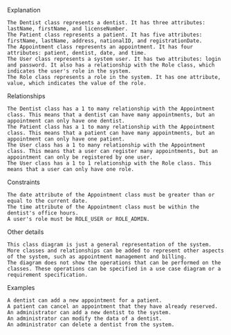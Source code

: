 Explanation

    The Dentist class represents a dentist. It has three attributes: lastName, firstName, and licenseNumber.
    The Patient class represents a patient. It has five attributes: firstName, lastName, address, nationalID, and registrationDate.
    The Appointment class represents an appointment. It has four attributes: patient, dentist, date, and time.
    The User class represents a system user. It has two attributes: login and password. It also has a relationship with the Role class, which indicates the user's role in the system.
    The Role class represents a role in the system. It has one attribute, value, which indicates the value of the role.

Relationships

    The Dentist class has a 1 to many relationship with the Appointment class. This means that a dentist can have many appointments, but an appointment can only have one dentist.
    The Patient class has a 1 to many relationship with the Appointment class. This means that a patient can have many appointments, but an appointment can only have one patient.
    The User class has a 1 to many relationship with the Appointment class. This means that a user can register many appointments, but an appointment can only be registered by one user.
    The User class has a 1 to 1 relationship with the Role class. This means that a user can only have one role.

Constraints

    The date attribute of the Appointment class must be greater than or equal to the current date.
    The time attribute of the Appointment class must be within the dentist's office hours.
    A user's role must be ROLE_USER or ROLE_ADMIN.

Other details

    This class diagram is just a general representation of the system. More classes and relationships can be added to represent other aspects of the system, such as appointment management and billing.
    The diagram does not show the operations that can be performed on the classes. These operations can be specified in a use case diagram or a requirement specification.

Examples

    A dentist can add a new appointment for a patient.
    A patient can cancel an appointment that they have already reserved.
    An administrator can add a new dentist to the system.
    An administrator can modify the data of a dentist.
    An administrator can delete a dentist from the system.
